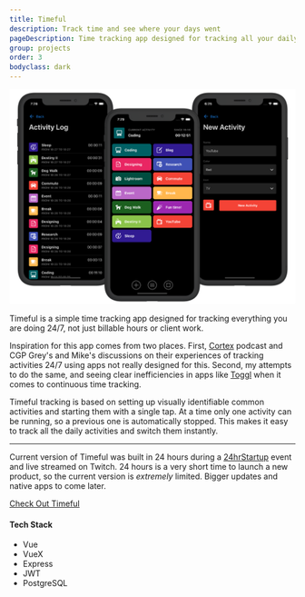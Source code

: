 ```yaml
---
title: Timeful
description: Track time and see where your days went
pageDescription: Time tracking app designed for tracking all your daily activies 24/7. First version built during a 24 hour live stream.
group: projects
order: 3
bodyclass: dark
---
```


![Timeful on an iPhone X](./timeful/devices.png)

Timeful is a simple time tracking app designed for tracking everything you are doing 24/7, not just billable hours or client work.

Inspiration for this app comes from two places. First, [Cortex](https://www.relay.fm/cortex) podcast and CGP Grey's and Mike's discussions on their experiences of tracking activities 24/7 using apps not really designed for this. Second, my attempts to do the same, and seeing clear inefficiencies in apps like [Toggl](https://toggl.com/) when it comes to continuous time tracking.

Timeful tracking is based on setting up visually identifiable common activities and starting them with a single tap. At a time only one activity can be running, so a previous one is automatically stopped. This makes it easy to track all the daily activities and switch them instantly.

---

Current version of Timeful was built in 24 hours during a [24hrStartup](https://24hrstartup.com/) event and live streamed on Twitch. 24 hours is a very short time to launch a new product, so the current version is _extremely_ limited. Bigger updates and native apps to come later.

<a class="cta" href="https://timeful.app">Check Out Timeful</a>

#### Tech Stack

<ul class="tag-list">
<li>Vue</li> <li>VueX</li> <li>Express</li> <li>JWT</li> <li>PostgreSQL</li>
</ul>
